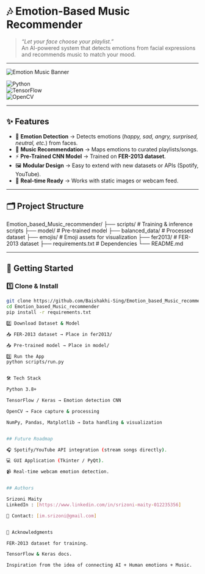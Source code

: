 # 🎶 Emotion-Based Music Recommender  

> *“Let your face choose your playlist.”*  
An AI-powered system that detects emotions from facial expressions and recommends music to match your mood.  

---

![Emotion Music Banner](https://img.shields.io/badge/Emotion%20AI-Music%20Recommender-blueviolet?style=for-the-badge&logo=tensorflow&logoColor=white)  

![Python](https://img.shields.io/badge/Python-3.8+-blue?style=flat&logo=python)  
![TensorFlow](https://img.shields.io/badge/TensorFlow-Deep%20Learning-orange?style=flat&logo=tensorflow)  
![OpenCV](https://img.shields.io/badge/OpenCV-Computer%20Vision-green?style=flat&logo=opencv)  

---

## ✨ Features  

- 🧠 **Emotion Detection** → Detects emotions (*happy, sad, angry, surprised, neutral, etc.*) from faces.  
- 🎵 **Music Recommendation** → Maps emotions to curated playlists/songs.  
- ⚡ **Pre-Trained CNN Model** → Trained on **FER-2013 dataset**.  
- 🖼️ **Modular Design** → Easy to extend with new datasets or APIs (Spotify, YouTube).  
- 📸 **Real-time Ready** → Works with static images or webcam feed.  

---

## 🗂️ Project Structure  

Emotion_based_Music_recommender/
├── scripts/ # Training & inference scripts
├── model/ # Pre-trained model
├── balanced_data/ # Processed dataset
├── emojis/ # Emoji assets for visualization
├── fer2013/ # FER-2013 dataset
├── requirements.txt # Dependencies
└── README.md


---

## 🚀 Getting Started  

### 1️⃣ Clone & Install  
```bash
git clone https://github.com/Baishakhi-Sing/Emotion_based_Music_recommender.git
cd Emotion_based_Music_recommender
pip install -r requirements.txt

2️⃣ Download Dataset & Model

📥 FER-2013 dataset → Place in fer2013/

📥 Pre-trained model → Place in model/

3️⃣ Run the App
python scripts/run.py


🛠️ Tech Stack

Python 3.8+

TensorFlow / Keras → Emotion detection CNN

OpenCV → Face capture & processing

NumPy, Pandas, Matplotlib → Data handling & visualization


## Future Roadmap

🎧 Spotify/YouTube API integration (stream songs directly).

💻 GUI Application (Tkinter / PyQt).

📹 Real-time webcam emotion detection.


## Authors

Srizoni Maity 
LinkedIn : [https://www.linkedin.com/in/srizoni-maity-012235356]

📧 Contact: [im.srizoni@gmail.com]


🙌 Acknowledgments

FER-2013 dataset for training.

TensorFlow & Keras docs.

Inspiration from the idea of connecting AI + Human emotions + Music.
